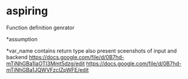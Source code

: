 aspiring
========

Function definition genrator

*assumption

*var_name contains return type also
present sceenshots of input and backend
https://docs.google.com/file/d/0B7hd-mTiNhGBa1laOTI3Mmt5dzg/edit
https://docs.google.com/file/d/0B7hd-mTiNhGBa1JQWVFzclZpWFE/edit
